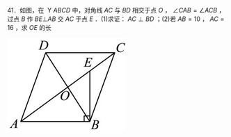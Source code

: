 41．如图，在 $\mathrm { ~ Y ~ } A B C D$ 中，对角线 $A C$ 与 $B D$ 相交于点 $O$ ， $\angle C A B = \angle A C B$ ，过点 $B$ 作 $B E \bot A B$ 交 $A C$ 于点 $E$ ．(1)求证： $A C \perp B D$ ；(2)若 $A B = 1 0$ ， $A C = 1 6$ ，求 $O E$ 的长

![](<../../qs_image_DB/专题1-2_一文吃透相似三角形12个模型·共14类题型（解析版）/2e54eff40a54e58fa3e25bba6337df3be0186f16e3024723d5eb1440bbf5a811.jpg>)
